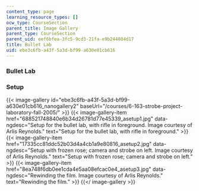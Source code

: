 ```yaml
---
content_type: page
learning_resource_types: []
ocw_type: CourseSection
parent_title: Image Gallery
parent_type: CourseSection
parent_uid: eef6bfea-3fc5-9cd3-21fa-e9b244084d17
title: Bullet Lab
uid: ebe3c6fb-a43f-5a3d-bf99-a630e01cb616
---
```


### Bullet Lab

### Setup
{{< image-gallery id="ebe3c6fb-a43f-5a3d-bf99-a630e01cb616_nanogallery2" baseUrl="/courses/6-163-strobe-project-laboratory-fall-2005/" >}}
{{< image-gallery-item href="688521748840e6b34d26781d77e45339_asetup1.jpg" data-ngdesc="Setup for the bullet lab, with rifle in foreground. Image courtesy of Arlis Reynolds." text="Setup for the bullet lab, with rifle in foreground." >}}
{{< image-gallery-item href="17335cc81ddc52b03d4a4cb1a9e80816_asetup2.jpg" data-ngdesc="Setup with frozen rose; camera and strobe on left. Image courtesy of Arlis Reynolds." text="Setup with frozen rose; camera and strobe on left." >}}
{{< image-gallery-item href="8ea748f6db0ee1cda4e5aa08efcac0e4_asetup3.jpg" data-ngdesc="Rewinding the film. Image courtesy of Arlis Reynolds." text="Rewinding the film." >}}
{{</ image-gallery >}}